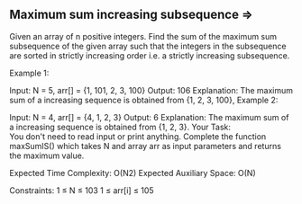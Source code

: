 Maximum sum increasing subsequence  =>
----------------------------------


Given an array of n positive integers. Find the sum of the maximum sum subsequence of the given array such that the integers in the subsequence are sorted in strictly increasing order i.e. a strictly increasing subsequence. 

Example 1:

Input: 
N = 5, arr[] = {1, 101, 2, 3, 100} 
Output: 
106
Explanation:
The maximum sum of a increasing sequence is obtained from {1, 2, 3, 100},
Example 2:

Input: 
N = 4, arr[] = {4, 1, 2, 3}
Output: 
6
Explanation:
The maximum sum of a increasing sequence is obtained from {1, 2, 3}.
Your Task:  
You don't need to read input or print anything. Complete the function maxSumIS() which takes N and array arr as input parameters and returns the maximum value.

Expected Time Complexity: O(N2)
Expected Auxiliary Space: O(N)

Constraints:
1 ≤ N ≤ 103
1 ≤ arr[i] ≤ 105

